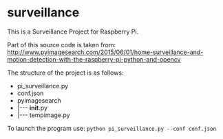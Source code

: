 # surveillance
This is a Surveillance Project for Raspberry Pi.

Part of this source code is taken from:
http://www.pyimagesearch.com/2015/06/01/home-surveillance-and-motion-detection-with-the-raspberry-pi-python-and-opencv

The structure of the project is as follows:

* pi_surveillance.py
* conf.json
* pyimagesearch
*    |--- __init__.py
*    |--- tempimage.py

To launch the program use:
`python pi_surveillance.py --conf conf.json`

